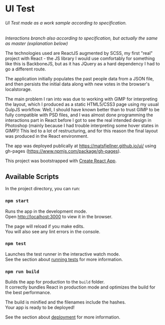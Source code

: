 # UI Test
###### UI Test made as a work sample according to specification.
*Interactions branch also according to specification, but actually the same as master (explanation below)*

The technologies used are ReactJS augmented by SCSS, my first "real" project with React - the JS library I would use comfortably for something like this is BackboneJS, but as it has JQuery as a hard dependency I had to go a different route.

The application initially populates the past people data from a JSON file, and then persists the initial data along with new votes in the browser's localstorage.

The main problem I ran into was due to working with GIMP for interpreting the layout, which I produced as a static HTML5/CSS3 page using my usual GulpJS workflow. Well, I should have known better than to trust GIMP to be fully compatible with PSD files, and I was almost done programming the interactions part in React before I got to see the real intended design in Photoshop (mainly because I had trouble interpreting some hover states in GIMP)! This led to a lot of restructuring, and for this reason the final layout was produced in the React environment.

The app was deployed publically at https://matsfjellner.github.io/ui/ using gh-pages (https://www.npmjs.com/package/gh-pages).

This project was bootstrapped with [Create React App](https://github.com/facebook/create-react-app).

## Available Scripts

In the project directory, you can run:

### `npm start`

Runs the app in the development mode.<br />
Open [http://localhost:3000](http://localhost:3000) to view it in the browser.

The page will reload if you make edits.<br />
You will also see any lint errors in the console.

### `npm test`

Launches the test runner in the interactive watch mode.<br />
See the section about [running tests](https://facebook.github.io/create-react-app/docs/running-tests) for more information.

### `npm run build`

Builds the app for production to the `build` folder.<br />
It correctly bundles React in production mode and optimizes the build for the best performance.

The build is minified and the filenames include the hashes.<br />
Your app is ready to be deployed!

See the section about [deployment](https://facebook.github.io/create-react-app/docs/deployment) for more information.


